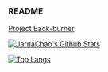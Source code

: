 ### README

[Project Back-burner](https://jarnachao09.notion.site/jarnachao09/Project-Back-burner-665f27ae5ce644379da7a0da0e4a30a5)

[![JarnaChao's Github Stats](https://github-readme-stats.vercel.app/api?username=jarnachao09&theme=radical&rank_icon=github)](https://github.com/anuraghazra/github-readme-stats)

[![Top Langs](https://github-readme-stats.vercel.app/api/top-langs/?username=jarnachao09&hide=html,cmake,jyputer-notebook&theme=radical&layout=donut-vertical)](https://github.com/anuraghazra/github-readme-stats)
